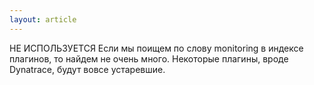 ```yaml
---
layout: article
---
```

НЕ ИСПОЛЬЗУЕТСЯ
Если мы поищем по слову monitoring в индексе плагинов, то найдем не очень много. Некоторые плагины, вроде Dynatrace, будут вовсе устаревшие.
